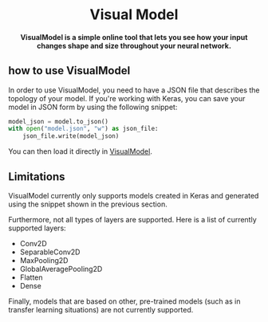 <h1 align="center">Visual Model</h1>

<h4 align="center">VisualModel is a simple online tool that lets you see how your input changes shape
and size throughout your neural network. </h4>

## how to use VisualModel

In order to use VisualModel, you need to have a JSON file that describes the topology of your model. If you're working with
Keras, you can save your model in JSON form by using the following snippet:

```python
model_json = model.to_json()
with open("model.json", "w") as json_file:
    json_file.write(model_json)
```

You can then load it directly in [VisualModel](https://TanishShinde.github.io/visualmodel/).

## Limitations

VisualModel currently only supports models created in Keras and generated using the snippet shown in the previous section.

Furthermore, not all types of layers are supported. Here is a list of currently supported layers:

- Conv2D
- SeparableConv2D
- MaxPooling2D
- GlobalAveragePooling2D
- Flatten
- Dense

Finally, models that are based on other, pre-trained models (such as in transfer learning situations) are not currently
supported.
